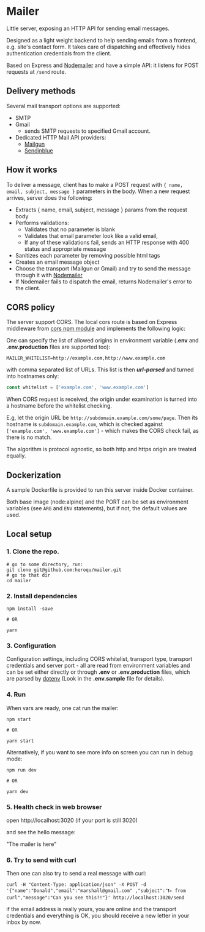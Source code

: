 # Mailer

Little server, exposing an HTTP API for sending email messages.

Designed as a light weight backend to help sending emails from a frontend, e.g. site's contact form. It takes care of dispatching and effectively hides authentication credentials from the client.

Based on Express and [Nodemailer](https://www.npmjs.com/package/nodemailer) and have a simple API: it listens for POST requests at `/send` route.

## Delivery methods

Several mail transport options are supported:

- SMTP
- Gmail
  - sends SMTP requests to specified Gmail account.
- Dedicated HTTP Mail API providers:
  - [Mailgun](https://mailgun.com)
  - [Sendinblue](https://https://sendinblue.com)

## How it works

To deliver a message, client has to make a POST request with `{ name, email, subject, message }` parameters in the body. When a new request arrives, server does the following:

- Extracts { name, email, subject, message } params from the request body
- Performs validations:
  - Validates that no parameter is blank
  - Validates that email parameter look like a valid email,
  - If any of these validations fail, sends an HTTP response with 400 status and appropriate message
- Sanitizes each parameter by removing possible html tags
- Creates an email message object
- Choose the transport (Mailgun or Gmail) and try to send the message through it with [Nodemailer](https://www.npmjs.com/package/nodemailer)
- If Nodemailer fails to dispatch the email, returns Nodemailer's error to the client.

## CORS policy

The server support CORS. The local cors route is based on Express middleware from [cors npm module](https://www.npmjs.com/package/cors) and implements the following logic:

One can specify the list of allowed origins in environment variable (**.env** and **.env.production** files are supported too):

```shell
MAILER_WHITELIST=http://example.com,http://www.example.com
```

with comma separated list of URLs. This list is then **_url-parsed_** and turned into hostnames only:

```js
const whitelist = ['example.com', 'www.example.com']
```

When CORS request is received, the origin under examination is turned into a hostname before the whitelist checking.

E.g, let the origin URL be `http://subdomain.example.com/some/page`. Then its hostname is `subdomain.example.com`, which is checked against `['example.com', 'www.example.com']` - which makes the CORS check fail, as there is no match.

The algorithm is protocol agnostic, so both http and https origin are treated equally.

## Dockerization

A sample Dockerfile is provided to run this server inside Docker container.

Both base image (node:alpine) and the PORT can be set as environment variables (see `ARG` and `ENV` statements), but if not, the default values are used.

## Local setup

### 1. Clone the repo.

```shell
# go to some directory, run:
git clone git@github.com:heroqu/mailer.git
# go to that dir
cd mailer
```

### 2. Install dependencies

```shell
npm install -save

# OR

yarn
```

### 3. Configuration

Configuration settings, including CORS whitelist, transport type, transport credentials and server port - all are read from environment variables and can be set either directly or through **.env** or **.env.production** files, which are parsed by [dotenv](https://www.npmjs.com/package/dotenv) (Look in the **.env.sample** file for details).

### 4. Run

When vars are ready, one cat run the mailer:

```shell
npm start

# OR

yarn start
```

Alternatively, if you want to see more info on screen you can run in debug mode:

```shell
npm run dev

# OR

yarn dev
```

### 5. Health check in web browser

open http://localhost:3020 (if your port is still 3020)

and see the hello message:

"The mailer is here"

### 6. Try to send with curl

Then one can also try to send a real message with curl:

```
curl -H "Content-Type: application/json" -X POST -d '{"name":"Donald","email":"marshall@gmail.com" ,"subject":"❗✍ from curl","message":"Can you see this?!"}' http://localhost:3020/send
```

if the email address is really yours, you are online and the transport credentials and everything is OK, you should receive a new letter in your inbox by now.
